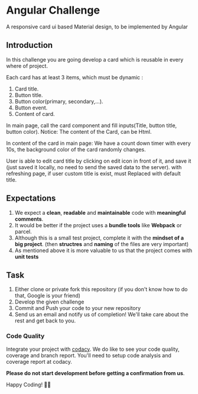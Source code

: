 # Angular  Challenge
A responsive card ui based Material design, to be implemented by Angular

## Introduction
In this challenge you are going develop a card which is reusable in every where of project.

Each card has at least 3 items, which must be dynamic :
1. Card title.
2. Button title.
3. Button color(primary, secondary,…).
4. Button event.
5. Content of card.

In main page, call the card component and fill inputs(Title, button title, button color).
Notice: The content of the Card, can be Html.

In content of the card in main page:
We have a count down timer with every 10s, the background color of the card randomly changes.

User is able to edit card title by clicking on edit icon in front of it, and save it (just saved it locally, no need to send the saved data to the server). with refreshing page, if user custom title is exist, must Replaced with default title.

## Expectations

1. We expect a **clean**, **readable** and **maintainable** code with **meaningful comments**.
2. It would be better if the project uses a **bundle tools** like **Webpack** or parcel.
3. Although this is a small test project, complete it with the **mindset of a big project**. (then **structres** and **naming** of the files are very important)
4. As mentioned above it is more valuable to us that the project comes with **unit tests**

## Task

1. Either clone or private fork this repository (if you don't know how to do that, Google is your friend)
2. Develop the given challenge
3. Commit and Push your code to your new repository
3. Send us an email and notify us of completion! We'll take care about the rest and get back to you.
### Code Quality

Integrate your project with [codacy](http://codacy.com/). We do like to see your code quality, coverage and branch report. You'll need to setup code analysis and coverage report at codacy.

**Please do not start development before getting a confirmation from us**.

Happy Coding! ✊🏻
